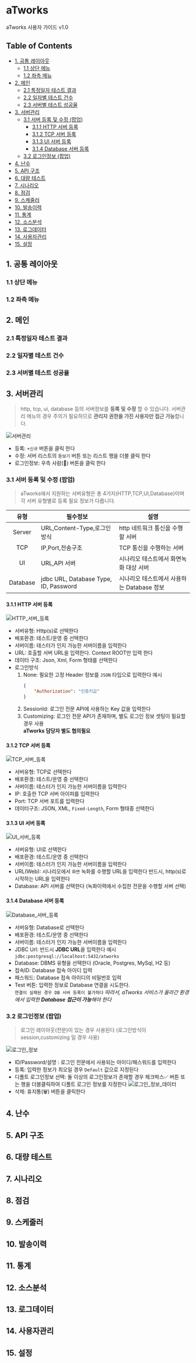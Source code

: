 
# aTworks <!-- omit in toc -->
aTworks 사용자 가이드 v1.0 

## Table of Contents <!-- omit in toc --> 
- [1. 공통 레이아웃](#1-공통-레이아웃)
  - [1.1 상단 메뉴](#11-상단-메뉴)
  - [1.2 좌측 메뉴](#12-좌측-메뉴)
- [2. 메인](#2-메인)
  - [2.1 특정일자 테스트 결과](#21-특정일자-테스트-결과)
  - [2.2 일자별 테스트 건수](#22-일자별-테스트-건수)
  - [2.3 서버별 테스트 성공율](#23-서버별-테스트-성공율)
- [3. 서버관리](#3-서버관리)
  - [3.1 서버 등록 및 수정 (팝업)](#31-서버-등록-및-수정-팝업)
    - [3.1.1 HTTP 서버 등록](#311-http-서버-등록)
    - [3.1.2 TCP 서버 등록](#312-tcp-서버-등록)
    - [3.1.3 UI 서버 등록](#313-ui-서버-등록)
    - [3.1.4 Database 서버 등록](#314-database-서버-등록)
  - [3.2 로그인정보 (팝업)](#32-로그인정보-팝업)
- [4. 난수](#4-난수)
- [5. API 구조](#5-api-구조)
- [6. 대량 테스트](#6-대량-테스트)
- [7. 시나리오](#7-시나리오)
- [8. 점검](#8-점검)
- [9. 스케줄러](#9-스케줄러)
- [10. 발송이력](#10-발송이력)
- [11. 통계](#11-통계)
- [12. 소스분석](#12-소스분석)
- [13. 로그데이터](#13-로그데이터)
- [14. 사용자관리](#14-사용자관리)
- [15. 설정](#15-설정)

## 1. 공통 레이아웃

### 1.1 상단 메뉴
### 1.2 좌측 메뉴

## 2. 메인
### 2.1 특정일자 테스트 결과 
### 2.2 일자별 테스트 건수
### 2.3 서버별 테스트 성공율

## 3. 서버관리
> http, tcp, ui, database 등의 서버정보를 **등록 및 수정** 할 수 있습니다.
> 서버관리 메뉴의 경우 주의가 필요하므로 **관리자 권한을 가진 사용자만 접근 가능**합니다.

![서버관리](./images/3.서버관리.png) 
- 등록: `+신규` 버튼을 클릭 한다
- 수정: 서버 리스트의 `돋보기` 버튼 또는 리스트 행을 더블 클릭 한다
- 로그인정보: 우측 사람(:cop:) 버튼을 클릭 한다
### 3.1 서버 등록 및 수정 (팝업)
> aTworks에서 지원하는 서버유형은 총 4가지(HTTP,TCP,UI,Database)이며 각 서버 유형별로 등록 필요 정보가 다릅니다.

유형|필수정보|설명
:--:|--|--
Server|URL,Content-Type,로그인 방식|http 네트워크 통신을 수행할 서버
TCP|IP,Port,전송구조|TCP 통신을 수행하는 서버
UI |URL,API 서버|시나리오 테스트에서 화면녹화 대상 서버
Database|jdbc URL, Database Type, ID, Password |시나리오 테스트에서 사용하는 Database 정보


#### 3.1.1 HTTP 서버 등록 
![HTTP_서버_등록](./images/3.1.1_HTTP_서버등록.png)
- 서버유형: Http(s)로 선택한다
- 배포환경: 테스트/운영 중 선택한다
- 서버이름: 테스터가 인지 가능한 서버이름을 입력한다
- URL: 호출할 서버 URL을 입력한다. Context ROOT만 입력 한다 
- 데이터 구조: Json, Xml, Form 형태를 선택한다
- 로그인방식
  1. None: 필요한 고정 Header 정보를 `JSON` 타입으로 입력한다
    예시
      ```json
      {
          "Authorization": "인증키값"
      }
      ```
  2. SessionId: 로그인 전문 API에 사용하는 Key 값을 입력한다 
  3. Customizing: 로그인 전문 API가 존재하며, 별도 로그인 정보 셋팅이 필요할 경우 사용  
     **aTworks 담당자 별도 협의필요**

#### 3.1.2 TCP 서버 등록
![TCP_서버_등록](./images/3.1.2_TCP_서버등록.png)
- 서버유형: TCP로 선택한다
- 배포환경: 테스트/운영 중 선택한다
- 서버이름: 테스터가 인지 가능한 서버이름을 입력한다
- IP: 호출한 TCP 서버 아이피를 입력한다
- Port: TCP 서버 포트를 입력한다
- 데이터구조: JSON, XML, `Fixed-Length`, Form 형태중 선택한다 

#### 3.1.3 UI 서버 등록
![UI_서버_등록](./images/3.1.3_UI_서버등록.png)
- 서버유형: UI로 선택한다
- 배포환경: 테스트/운영 중 선택한다
- 서버이름: 테스터가 인지 가능한 서버이름을 입력한다
- URL(Web): 시나리오에서 `화면` 녹화를 수행할 URL을 입력한다
  반드시, http(s)로 시작하는 URL을 입력한다 
- Database: API 서버를 선택한다 (녹화이력에서 수집한 전문을 수행할 서버 선택)
<!--데이터베이스가 아닌 API 호출 서버라고 해야하지 않을까 -->

#### 3.1.4 Database 서버 등록
![Database_서버_등록](./image/../images/3.1.4_DATABASE_서버등록.png)
- 서버유형: Database로 선택한다
- 배포환경: 테스트/운영 중 선택한다
- 서버이름: 테스터가 인지 가능한 서버이름을 입력한다
- JDBC Url: 반드시 **JDBC URL**을 입력한다
  예시
  `jdbc:postgresql://localhost:5432/atworks`
- Database: DBMS 유형을 선택한다 (Oracle, Postgres, MySql, H2 등)
- 접속ID: Database 접속 아이디 입력
- 패스워드: Database 접속 아이디의 비밀번호 입력
- Test 버튼: 입력한 정보로 Database 연결을 시도한다.  
  `연결이 실패된 경우 DB 서버 등록이 불가하다`
  _따라서, aTworks 서비스가 올라간 환경에서 입력한 **Database 접근이 가능**해야 한다_

### 3.2 로그인정보 (팝업)
> 로그인 레이아웃(전문)이 있는 경우 사용된다 (로그인방식이 session,customizing 일 경우 사용)

![로그인_정보](./images/3.2_로그인정보_팝업.png)
- ID/Password/설명 : 로그인 전문에서 사용되는 아이디/패스워드를 입력한다
- 등록: 입력한 정보가 최오일 경우 `Default` 값으로 지정된다
- 디폴트 로그인정보 선택: 둘 이상의 로그인정보가 존재할 경우 체크박스:white_check_mark: 버튼 또는 행을 더블클릭하여 디폴트 로그인 정보를 지정한다
![로그인_정보_데이터](./images/3.2_로그인정보_데이터.png)
- 삭제: 휴지통(🗑️) 버튼을 클릭한다 

## 4. 난수

## 5. API 구조

## 6. 대량 테스트 

## 7. 시나리오

## 8. 점검

## 9. 스케줄러

## 10. 발송이력

## 11. 통계

## 12. 소스분석

## 13. 로그데이터

## 14. 사용자관리

## 15. 설정

